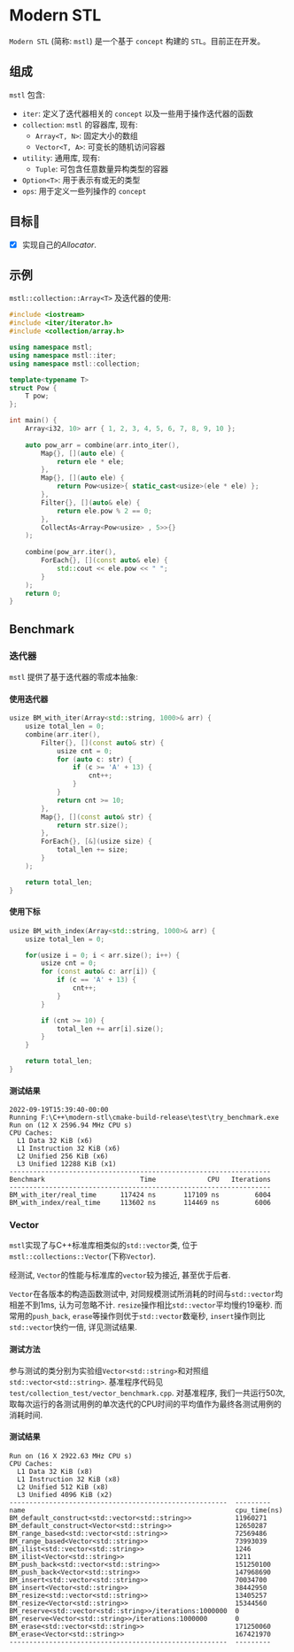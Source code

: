 # Modern STL
`Modern STL` (简称: `mstl`) 是一个基于 `concept` 构建的 `STL`。目前正在开发。

## 组成
`mstl` 包含:
- `iter`: 定义了迭代器相关的 `concept` 以及一些用于操作迭代器的函数
- `collection`: `mstl` 的容器库, 现有:
    - `Array<T, N>`: 固定大小的数组
    -  `Vector<T, A>`: 可变长的随机访问容器
- `utility`: 通用库, 现有:
  - `Tuple`: 可包含任意数量异构类型的容器
- `Option<T>`: 用于表示有或无的类型
- `ops`: 用于定义一些列操作的 `concept`

## 目标🎯
- [x] 实现自己的*Allocator*.

## 示例
`mstl::collection::Array<T>` 及迭代器的使用:
```c++
#include <iostream>
#include <iter/iterator.h>
#include <collection/array.h>

using namespace mstl;
using namespace mstl::iter;
using namespace mstl::collection;

template<typename T>
struct Pow {
    T pow;
};

int main() {
    Array<i32, 10> arr { 1, 2, 3, 4, 5, 6, 7, 8, 9, 10 };
    
    auto pow_arr = combine(arr.into_iter(),
        Map{}, [](auto ele) {
            return ele * ele;
        },
        Map{}, [](auto ele) {
            return Pow<usize>{ static_cast<usize>(ele * ele) };
        },
        Filter{}, [](auto& ele) {
            return ele.pow % 2 == 0;
        },
        CollectAs<Array<Pow<usize> , 5>>{}
    );
    
    combine(pow_arr.iter(),
        ForEach{}, [](const auto& ele) {
            std::cout << ele.pow << " ";    
        }
    );
    return 0;
}
```

## Benchmark

### 迭代器
`mstl` 提供了基于迭代器的零成本抽象:

#### 使用迭代器
```c++
usize BM_with_iter(Array<std::string, 1000>& arr) {
    usize total_len = 0;
    combine(arr.iter(),
        Filter{}, [](const auto& str) {
            usize cnt = 0;
            for (auto c: str) {
                if (c >= 'A' + 13) {
                    cnt++;
                }
            }
            return cnt >= 10;
        },
        Map{}, [](const auto& str) {
            return str.size();
        },
        ForEach{}, [&](usize size) {
            total_len += size;
        }
    );

    return total_len;
}
```

#### 使用下标
```c++
usize BM_with_index(Array<std::string, 1000>& arr) {
    usize total_len = 0;

    for(usize i = 0; i < arr.size(); i++) {
        usize cnt = 0;
        for (const auto& c: arr[i]) {
            if (c == 'A' + 13) {
                cnt++;
            }
        }

        if (cnt >= 10) {
            total_len += arr[i].size();
        }
    }

    return total_len;
}
```

#### 测试结果
```text
2022-09-19T15:39:40-00:00
Running F:\C++\modern-stl\cmake-build-release\test\try_benchmark.exe
Run on (12 X 2596.94 MHz CPU s)
CPU Caches:
  L1 Data 32 KiB (x6)
  L1 Instruction 32 KiB (x6)
  L2 Unified 256 KiB (x6)
  L3 Unified 12288 KiB (x1)
------------------------------------------------------------------
Benchmark                        Time             CPU   Iterations
------------------------------------------------------------------
BM_with_iter/real_time      117424 ns       117109 ns         6004
BM_with_index/real_time     113602 ns       114469 ns         6006
```

### Vector
`mstl`实现了与C++标准库相类似的`std::vector`类, 位于`mstl::collections::Vector`(下称`Vector`).

经测试, `Vector`的性能与标准库的`vector`较为接近, 甚至优于后者.

`Vector`在各版本的构造函数测试中, 对同规模测试所消耗的时间与`std::vector`均相差不到1ms, 认为可忽略不计.
`resize`操作相比`std::vector`平均慢约19毫秒.
而常用的`push_back`, `erase`等操作则优于`std::vector`数毫秒, `insert`操作则比`std::vector`快约一倍, 详见测试结果.

#### 测试方法
参与测试的类分别为实验组`Vector<std::string>`和对照组`std::vector<std::string>`.
基准程序代码见`test/collection_test/vector_benchmark.cpp`.
对基准程序, 我们一共运行50次, 取每次运行的各测试用例的单次迭代的CPU时间的平均值作为最终各测试用例的消耗时间.

#### 测试结果
```
Run on (16 X 2922.63 MHz CPU s)
CPU Caches:
  L1 Data 32 KiB (x8)
  L1 Instruction 32 KiB (x8)
  L2 Unified 512 KiB (x8)
  L3 Unified 4096 KiB (x2)
-------------------------------------------------------  ---------
name                                                     cpu_time(ns)
BM_default_construct<std::vector<std::string>>           11960271
BM_default_construct<Vector<std::string>>                12650287
BM_range_based<std::vector<std::string>>                 72569486
BM_range_based<Vector<std::string>>                      73993039
BM_ilist<std::vector<std::string>>                       1246
BM_ilist<Vector<std::string>>                            1211
BM_push_back<std::vector<std::string>>                   151250100
BM_push_back<Vector<std::string>>                        147968690
BM_insert<std::vector<std::string>>                      70034700
BM_insert<Vector<std::string>>                           38442950
BM_resize<std::vector<std::string>>                      13405257
BM_resize<Vector<std::string>>                           15344560
BM_reserve<std::vector<std::string>>/iterations:1000000  0
BM_reserve<Vector<std::string>>/iterations:1000000       0
BM_erase<std::vector<std::string>>                       171250060
BM_erase<Vector<std::string>>                            167421970
-------------------------------------------------------  ---------
```
